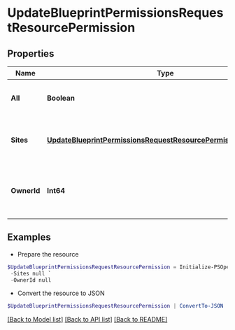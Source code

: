 # UpdateBlueprintPermissionsRequestResourcePermission
## Properties

Name | Type | Description | Notes
------------ | ------------- | ------------- | -------------
**All** | **Boolean** | Set to true to grant access to all groups | [optional] 
**Sites** | [**UpdateBlueprintPermissionsRequestResourcePermissionSitesInner[]**](UpdateBlueprintPermissionsRequestResourcePermissionSitesInner.md) | Array of objects identifying groups with access | [optional] 
**OwnerId** | **Int64** | User ID, can be used to change blueprint owner. | [optional] 

## Examples

- Prepare the resource
```powershell
$UpdateBlueprintPermissionsRequestResourcePermission = Initialize-PSOpenAPIToolsUpdateBlueprintPermissionsRequestResourcePermission  -All null `
 -Sites null `
 -OwnerId null
```

- Convert the resource to JSON
```powershell
$UpdateBlueprintPermissionsRequestResourcePermission | ConvertTo-JSON
```

[[Back to Model list]](../README.md#documentation-for-models) [[Back to API list]](../README.md#documentation-for-api-endpoints) [[Back to README]](../README.md)

